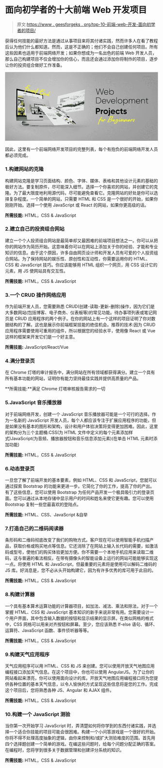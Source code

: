 # 面向初学者的十大前端 Web 开发项目

> 原文:[https://www . geesforgeks . org/top-10-前端-web-开发-面向初学者的项目/](https://www.geeksforgeeks.org/top-10-front-end-web-development-projects-for-beginners/)

获得任何技能的最好方法是通过从事项目来将其付诸实践，然而许多人在看了教程后认为他们什么都知道。然而，这是不正确的；他们不会自己创建任何项目。所有这些因素也适用于前端网络开发；如果你想成为一名出色的前端 Web 开发人员，那么自己构建项目不仅会增加你的信心，而且还会通过添加你将制作的项目，逐步让你的投资组合做好工作准备。

![Top-10-Front-End-Web-Development-Projects-for-Beginners](img/96c7b4fc1936bc9dbd72692daab3b9c6.png)

因此，这里有一个前端网络开发项目的完整列表，每个有抱负的前端网络开发人员都必须完成。

### 1.构建网站的克隆

构建网站克隆是学习页面结构、颜色、字体、媒体、表格和其他设计元素的基础的极好方法。要复制原件，尽可能深入细节。选择一个你喜欢的网站，并创建它的克隆。为了最大限度地利用源代码，尽可能避免查看它。克隆网站的好处是你可以选择复杂程度。一个简单的网站，只需要 HTML 和 CSS 是一个很好的开始，如果你刚刚开始。选择一个使用 JavaScript 或 React 的网站，如果你更高级的话。

**所需技能:** HTML，CSS & JavaScript

### 2.建立自己的投资组合网站

建立一个个人投资组合网站是最简单却又最困难的前端项目想法之一。你可以从把你的网站作为简历开始。这意味着你可以在网站上添加关于你的经验、才能和专业知识的信息。由于这个原因，许多自由网页设计师和开发人员有可爱的个人投资组合网站。为了保持网站的娱乐性、原创性和互动性，你需要运用你的 HTML、CSS 和 JavaScript 技巧。你应该能够用 HTML 组织一个网页，用 CSS 设计它的元素，用 JS 使网站具有交互性。

**所需技能:** HTML，CSS & JavaScript

### 3.一个 CRUD 操作网络应用

作为前端开发人员，您需要熟悉 CRUD(创建-读取-更新-删除)操作，因为它们是大多数网站(包括博客、电子商务、仪表板等)的常见功能。待办事项列表或笔记网页是 CRUD 应用程序的两个例子。在你的网站上有一个这样的项目证明了你对数据结构的了解。这也是展示你前端框架技能的绝佳机会。推荐的技术:因为 CRUD 应用程序需要使用可重用的组件，所以根据您的经验水平，使用像 React 或 Vue 这样的框架来开发它们是一个好主意。

**所需技能:** JavaScript/React/Vue

### 4.满分登录页

在 Chrome 灯塔的审计报告中，满分网站在所有领域都获得满分。建立一个具有所有基本功能的网站，证明你有能力坚持最佳实践并提供高质量的产品。

**所需技能:**满足 Chrome 灯塔审核报告需求的一切

### 5.JavaScript 音乐播放器

对于前端网络开发，创建一个 JavaScript 音乐播放器可能是一个可行的选择。作为一名新的 JavaScript 开发人员，每个人都应该专注于扩展应用程序的功能，但是如果没有基本的图形和架构，设计和用户体验决策将变得更加困难。因此，这里的架构分为三个主题桶:CSS(为 HTML 文件中定义的每个元素添加样式)JavaScript(为音频、播放器按钮和音乐信息添加元素)(在单击 HTML 元素时添加功能)

**所需技能:** HTML，CSS & JavaScript

### 6.动态登录页

一旦您了解了前端开发的基本要素，例如 HTML、CSS 和 JavaScript，您就可以通过探索 Bootstrap 的功能来更进一步。它简化了你的工作，提高了你的产出。有了这些信息，您可以使用 Bootstrap 为任何产品开发一个极具吸引力的登录页面。您可以通过从本地存储中显示用户的时间和姓名来使它更有趣。您可以使用 Bootstrap 复制一些您最喜欢的登陆点。

**所需技能:** HTML、CSS、JavaScript &自举

### 7.打造自己的二维码阅读器

条形码和二维码彻底改变了我们的购物方式。客户现在可以使用智能手机扫描产品，获取价格或购买地点等信息。它还消除了在网站上输入长代码的需要，如激活码或型号，使他们的购买体验更加方便。你不需要一个本地手机应用来读取二维码，这与普遍的看法相反。在带有摄像头的智能设备上运行的网站可能能够实现这一点。将使用 HTML 和 JavaScript，但最重要的元素将是使用可以解码二维码的 JS 库。好消息是，您不必从头开始构建它，因为有许多优秀的库可用于此目的。

**所需技能:** HTML，CSS & JavaScript

### 8.构建计算器

一个具有基本算术运算功能的计算器项目，如加法、减法、乘法和除法，对于一个掌握 HTML、CSS 和 JavaScript 基本知识的新手来说非常有用。您需要设计一个用户界面，其中包含输入数据的按钮和显示结果的显示屏。在类似网格的格式中，CSS 网格可以用来对齐按钮和屏幕。至少，您应该熟悉 If-else 语句、循环、运算符、JavaScript 函数、事件侦听器等等。

**所需技能:** HTML，CSS & JavaScript

### 9.构建天气应用程序

天气应用程序可以用 HTML、CSS 和 JS 来创建。您可以使用开放天气地图应用编程接口添加天气信息。在这个项目中，你也可以使用 AngularJS。为了让你的网站看起来漂亮，你可以使用面向设计的库。开放天气地图应用编程接口将为您提供各种位置的基本天气信息，以令人愉快的方式呈现这些信息将是您的工作。完成这个项目后，您将熟悉各种 JS、Angular 和 AJAX 组件。

**所需技能:** HTML，CSS & JavaScript

### 10.构建一个 JavaScript 测验

当你第一次开始学习 JavaScript 时，弄清楚如何将你学到的东西付诸实践，并选择一个适合你技能的项目可能会很困难。构建一个小问答游戏是一个很好的开始。你将不得不处理高度抽象的逻辑，由你来控制和/或扩大测验难度的范围。首先用四个选择题创建一个简单的游戏。在编这些问题时，给每个问题分配正确的答案。在编程时，您将学到很多关于数据管理和创建评分系统的知识。

**所需技能:** HTML，CSS & JavaScript